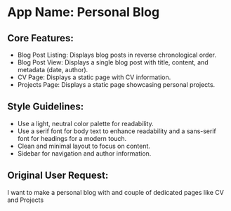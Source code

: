 # **App Name**: Personal Blog

## Core Features:

- Blog Post Listing: Displays blog posts in reverse chronological order.
- Blog Post View: Displays a single blog post with title, content, and metadata (date, author).
- CV Page: Displays a static page with CV information.
- Projects Page: Displays a static page showcasing personal projects.

## Style Guidelines:

- Use a light, neutral color palette for readability.
- Use a serif font for body text to enhance readability and a sans-serif font for headings for a modern touch.
- Clean and minimal layout to focus on content.
- Sidebar for navigation and author information.

## Original User Request:
I want to make a personal blog with and couple of dedicated pages like CV and Projects
  